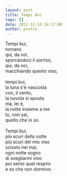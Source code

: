 ```yaml
---
layout: post
title: Tempi Bui
tags: []
date: 2012-12-10 14:17:00
author: pietro
---
```

Tempi bui,<br/>tornano<br/>qui, da noi,<br/>sporcandoci il sorriso,<br/>qui, da noi,<br/>macchiando questo viso,<br/><br/>tempi bui,<br/>la luna s'è nascosta<br/>con, il vento,<br/>la nuvola si sposta<br/>ma, lei è,<br/>la notte insieme a me<br/>tu, non sai,<br/>quello che io so.<br/><br/>Tempi bui,<br/>più scuri della notte<br/>più scuri del mio viso<br/>scivolo nel mai,<br/>ogni notte sogno<br/>di svegliarmi vivo<br/>poi sento quel respiro<br/>e so che non dormivo.
